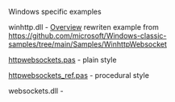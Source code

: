 Windows specific examples

winhttp.dll - [Overview](https://learn.microsoft.com/en-us/archive/msdn-magazine/2012/december/windows-8-networking-windows-8-and-the-websocket-protocol)
rewriten example from https://github.com/microsoft/Windows-classic-samples/tree/main/Samples/WinhttpWebsocket

[httpwebsockets.pas](https://github.com/delphius/websockets/blob/main/windows/httpwebsockets.pas) - plain style

[httpwebsockets_ref.pas](https://github.com/delphius/websockets/blob/main/windows/httpwebsockets_ref.pas) - procedural style

websockets.dll - 
